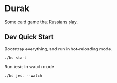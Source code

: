 # Durak
Some card game that Russians play.

## Dev Quick Start
Bootstrap everything, and run in hot-reloading mode.
```
./bs start
```

Run tests in watch mode
```
./bs jest --watch
```
